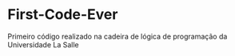 # First-Code-Ever
Primeiro código realizado na cadeira de lógica de programação da Universidade La Salle

